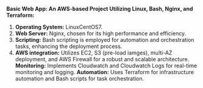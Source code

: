 **Basic Web App: An AWS-based Project Utilizing Linux, Bash, Nginx, and Terraform:**

1. **Operating System:** LinuxCentOS7.
2. **Web Server:** Nginx, chosen for its high performance and efficiency.
3. **Scripting:** Bash scripting is employed for automation and orchestration tasks, enhancing the deployment process.
4. **AWS integration:** Utilizes EC2, S3 (pre-load iamges), multi-AZ deployment, and AWS Firewall for a robust and scalable architecture.
                  **Monitoring:** Implements Cloudwatch and Cloudwatch Logs for real-time monitoring and logging.
                  **Automation:** Uses Terraform for infrastructure automation and Bash scripts for task orchestration.

